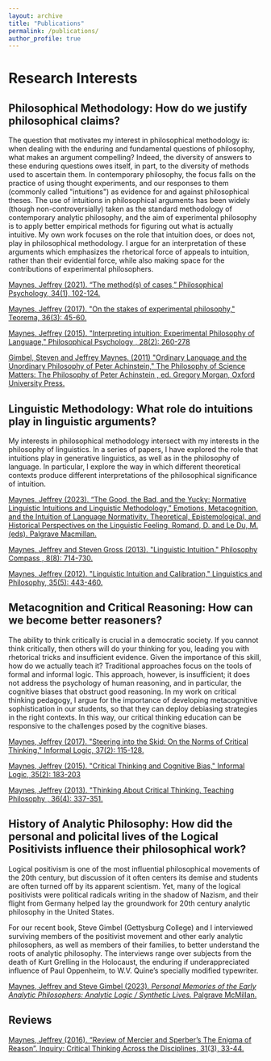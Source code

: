 ```yaml
---
layout: archive
title: "Publications"
permalink: /publications/
author_profile: true
---
```


# Research Interests

## Philosophical Methodology: How do we justify philosophical claims?

The question that motivates my interest in philosophical methodology is: when dealing with the enduring and fundamental questions of philosophy, what makes an argument compelling?  Indeed, the diversity of answers to these enduring questions owes itself, in part, to the diversity of methods used to ascertain them.  In contemporary philosophy, the focus falls on the practice of using thought experiments, and our responses to them (commonly called "intuitions") as evidence for and against philosophical theses.  The use of intuitions in philosophical arguments has been widely (though non-controversially) taken as the standard methodology of contemporary analytic philosophy, and the aim of experimental philosophy is to apply better empirical methods for figuring out what is actually intuitive.  My own work focuses on the role that intuition does, or does not, play in philosophical methodology.  I argue for an interpretation of these arguments which emphasizes the rhetorical force of appeals to intuition, rather than their evidential force, while also making space for the contributions of experimental philosophers.

[Maynes, Jeffrey (2021). “The method(s) of cases,” Philosophical Psychology, 34(1), 102-124.](https://philpapers.org/rec/MAYTMO-10)

[Maynes, Jeffrey (2017). "On the stakes of experimental philosophy," Teorema, 36(3): 45-60.](https://philpapers.org/rec/MAYOTS-2)

[Maynes, Jeffrey (2015). "Interpreting intuition: Experimental Philosophy of Language," Philosophical Psychology , 28(2): 260-278](http://philpapers.org/rec/MAYIIE)

[Gimbel, Steven and Jeffrey Maynes. (2011) "Ordinary Language and the Unordinary Philosophy of Peter Achinstein," The Philosophy of Science Matters:  The Philosophy of Peter Achinstein , ed. Gregory Morgan, Oxford University Press.](http://philpapers.org/rec/GIMOLA)

## Linguistic Methodology: What role do intuitions play in linguistic arguments?

My interests in philosophical methodology intersect with my interests in the philosophy of linguistics.  In a series of papers, I have explored the role that intuitions play in generative linguistics, as well as in the philosophy of language.  In particular, I explore the way in which different theoretical contexts produce different interpretations of the philosophical significance of intuition.

[Maynes, Jeffrey (2023). “The Good, the Bad, and the Yucky: Normative Linguistic Intuitions and Linguistic Methodology,” Emotions, Metacognition, and the Intuition of Language Normativity. Theoretical, Epistemological, and Historical Perspectives on the Linguistic Feeling. Romand, D. and Le Du, M. (eds). Palgrave Macmillan.](https://scholar.google.com/citations?view_op=view_citation&hl=en&user=BQyPBgEAAAAJ&citation_for_view=BQyPBgEAAAAJ:8k81kl-MbHgC)

[Maynes, Jeffrey and Steven Gross (2013). "Linguistic Intuition." Philosophy Compass , 8(8): 714-730.](http://philpapers.org/rec/MAYLI)

[Maynes, Jeffrey (2012).  "Linguistic Intuition and Calibration," Linguistics and Philosophy, 35(5): 443-460.](http://philpapers.org/rec/MAYLIA)

## Metacognition and Critical Reasoning: How can we become better reasoners?

The ability to think critically is crucial in a democratic society.  If you cannot think critically, then others will do your thinking for you, leading you with rhetorical tricks and insufficient evidence.  Given the importance of this skill, how do we actually teach it?  Traditional approaches focus on the tools of formal and informal logic.  This approach, however, is insufficient; it does not address the psychology of human reasoning, and in particular, the cognitive biases that obstruct good reasoning.  In my work on critical thinking pedagogy, I argue for the importance of developing metacognitive sophistication in our students, so that they can deploy debiasing strategies in the right contexts.  In this way, our critical thinking education can be responsive to the challenges posed by the cognitive biases.

[Maynes, Jeffrey (2017). "Steering into the Skid: On the Norms of Critical Thinking," Informal Logic, 37(2): 115-128.](http://ojs.uwindsor.ca/ojs/leddy/index.php/informal_logic/article/view/4818/4235)

[Maynes, Jeffrey (2015). "Critical Thinking and Cognitive Bias," Informal Logic, 35(2): 183-203](http://ojs.uwindsor.ca/ojs/leddy/index.php/informal_logic/article/view/4187)

[Maynes, Jeffrey (2013). "Thinking About Critical Thinking. Teaching Philosophy , 36(4): 337-351.](http://www.pdcnet.org/teachphil/content/teachphil_2013_0999_9_3_1)

## History of Analytic Philosophy: How did the personal and policital lives of the Logical Positivists influence their philosophical work?

Logical positivism is one of the most influential philosophical movements of the 20th century, but discussion of it often centers its demise and students are often turned off by its apparent scientism.  Yet, many of the logical positivists were political radicals writing in the shadow of Nazism, and their flight from Germany helped lay the groundwork for 20th century analytic philosophy in the United States.

For our recent book, Steve Gimbel (Gettysburg College) and I interviewed surviving members of the positivist movement and other early analytic philosophers, as well as members of their families, to better understand the roots of analytic philosophy.  The interviews range over subjects from the death of Kurt Grelling in the Holocaust, the enduring if underappreciated influence of Paul Oppenheim, to W.V. Quine’s specially modified typewriter.

[Maynes, Jeffrey and Steve Gimbel (2023). *Personal Memories of the Early Analytic Philosophers: Analytic Logic / Synthetic Lives.*  Palgrave McMillan.](https://link.springer.com/book/10.1007/978-3-031-12707-6)


## Reviews

[Maynes, Jeffrey (2016). “Review of Mercier and Sperber’s The Enigma of Reason”. Inquiry: Critical Thinking Across the Disciplines, 31(3), 33-44.](https://www.pdcnet.org/inquiryct/content/inquiryct_2016_0031_0003_0033_0044)
